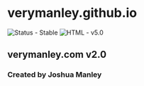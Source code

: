 # verymanley.github.io

![Status - Stable](https://img.shields.io/badge/Status-Stable-blue.svg)
![HTML - v5.0](https://img.shields.io/badge/html-v5.0-blue.svg)


## verymanley.com v2.0

### Created by Joshua Manley





